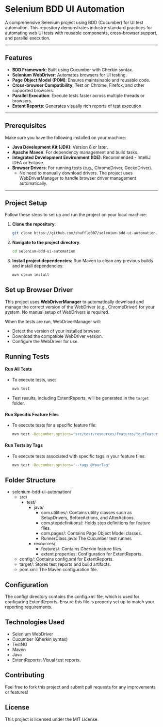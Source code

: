 # Selenium BDD UI Automation

A comprehensive Selenium project using BDD (Cucumber) for UI test automation. This repository demonstrates industry-standard practices for automating web UI tests with reusable components, cross-browser support, and parallel execution.

---

## Features
- **BDD Framework**: Built using Cucumber with Gherkin syntax.
- **Selenium WebDriver**: Automates browsers for UI testing.
- **Page Object Model (POM)**: Ensures maintainable and reusable code.
- **Cross-browser Compatibility**: Test on Chrome, Firefox, and other supported browsers.
- **Parallel Execution**: Execute tests faster across multiple threads or browsers.
- **Extent Reports**: Generates visually rich reports of test execution.
---

## Prerequisites
Make sure you have the following installed on your machine:
- **Java Development Kit (JDK)**: Version 8 or later.
- **Apache Maven**: For dependency management and build tasks.
- **Integrated Development Environment (IDE)**: Recommended - IntelliJ IDEA or Eclipse.
- **Browser Drivers**: For running tests (e.g., ChromeDriver, GeckoDriver). 
  - No need to manually download drivers. The project uses WebDriverManager to handle browser driver management automatically.

---

## Project Setup

Follow these steps to set up and run the project on your local machine:

1. **Clone the repository**:
   ```bash
   git clone https://github.com/shuffle007/selenium-bdd-ui-automation.git

2. **Navigate to the project directory**:
   ```bash
   cd selenium-bdd-ui-automation
   
3. **Install project dependencies:** Run Maven to clean any previous builds and install dependencies:
   ```bash
   mvn clean install

## Set up Browser Driver
This project uses **WebDriverManager** to automatically download and manage the correct version of the WebDriver (e.g., ChromeDriver) for your system. No manual setup of WebDrivers is required.

When the tests are run, WebDriverManager will:
- Detect the version of your installed browser.
- Download the compatible WebDriver version.
- Configure the WebDriver for use.


## Running Tests
#### Run All Tests
- To execute tests, use: 
  ```bash
  mvn test
- Test results, including ExtentReports, will be generated in the `target` folder.

#### Run Specific Feature Files
- To execute tests for a specific feature file:
  ```bash
  mvn test -Dcucumber.options="src/test/resources/features/YourFeatureFile.feature"

#### Run Tests by Tags
- To execute tests associated with specific tags in your feature files:
  ```bash
  mvn test -Dcucumber.options="--tags @YourTag"

## Folder Structure
- selenium-bdd-ui-automation/
  - src/
    - test/
      - java/
        - com.utilities/: Contains utility classes such as SetupDrivers, BeforeActions, and AfterActions.
        - com.stepdefinitions/: Holds step definitions for feature files.
        - com.pages/: Contains Page Object Model classes.
        - RunnerClass.java: The Cucumber test runner.
      - resources/
        - features/: Contains Gherkin feature files.
        - extent.properties: Configuration for ExtentReports.
  - config/: Contains config.xml for ExtentReports.
  - target/: Stores test reports and build artifacts.
  - pom.xml: The Maven configuration file.

## Configuration
The config/ directory contains the config.xml file, which is used for configuring ExtentReports. Ensure this file is properly set up to match your reporting requirements.

## Technologies Used
- Selenium WebDriver
- Cucumber (Gherkin syntax)
- TestNG
- Maven
- Java
- ExtentReports: Visual test reports.

## Contributing
Feel free to fork this project and submit pull requests for any improvements or features!

## License
This project is licensed under the MIT License.
